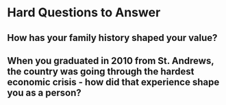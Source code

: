 # Hard Questions to Answer

## How has your family history shaped your value?


## When you graduated in 2010 from St. Andrews, the country was going through the hardest economic crisis - how did that experience shape you as a person?

##

##